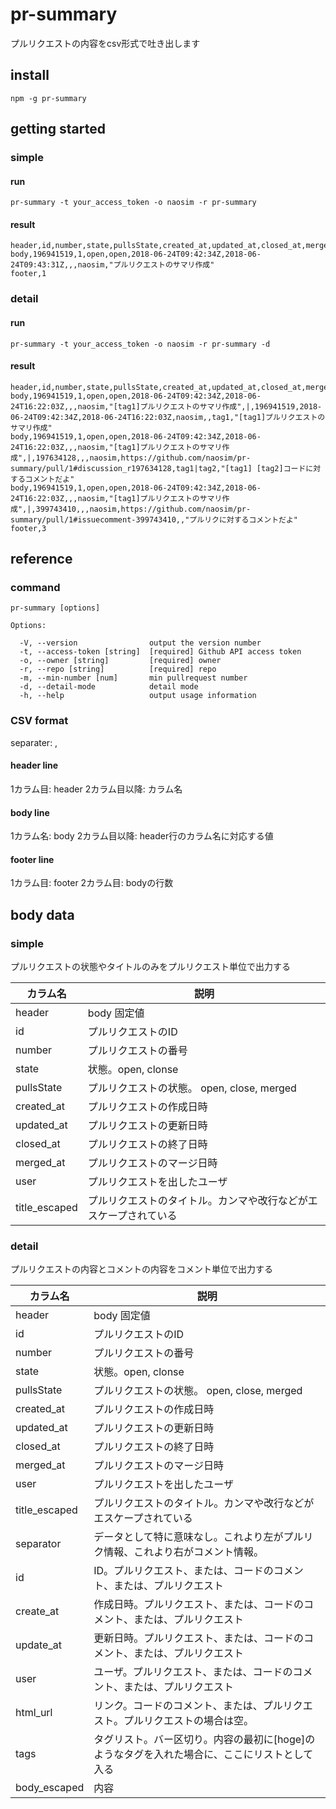 # pr-summary
プルリクエストの内容をcsv形式で吐き出します

## install 
```
npm -g pr-summary
```

## getting started
### simple
#### run
```
pr-summary -t your_access_token -o naosim -r pr-summary
```
#### result
```
header,id,number,state,pullsState,created_at,updated_at,closed_at,merged_at,user,title_escaped
body,196941519,1,open,open,2018-06-24T09:42:34Z,2018-06-24T09:43:31Z,,,naosim,"プルリクエストのサマリ作成"
footer,1
```

### detail
#### run
```
pr-summary -t your_access_token -o naosim -r pr-summary -d
```
#### result
```
header,id,number,state,pullsState,created_at,updated_at,closed_at,merged_at,user,title_escaped,separator,id,create_at,update_at,user,html_url,tags,body_escaped
body,196941519,1,open,open,2018-06-24T09:42:34Z,2018-06-24T16:22:03Z,,,naosim,"[tag1]プルリクエストのサマリ作成",|,196941519,2018-06-24T09:42:34Z,2018-06-24T16:22:03Z,naosim,,tag1,"[tag1]プルリクエストのサマリ作成"
body,196941519,1,open,open,2018-06-24T09:42:34Z,2018-06-24T16:22:03Z,,,naosim,"[tag1]プルリクエストのサマリ作成",|,197634128,,,naosim,https://github.com/naosim/pr-summary/pull/1#discussion_r197634128,tag1|tag2,"[tag1] [tag2]コードに対するコメントだよ"
body,196941519,1,open,open,2018-06-24T09:42:34Z,2018-06-24T16:22:03Z,,,naosim,"[tag1]プルリクエストのサマリ作成",|,399743410,,,naosim,https://github.com/naosim/pr-summary/pull/1#issuecomment-399743410,,"プルリクに対するコメントだよ"
footer,3
```

## reference
### command
```
pr-summary [options]
```

```
Options:

  -V, --version                output the version number
  -t, --access-token [string]  [required] Github API access token
  -o, --owner [string]         [required] owner
  -r, --repo [string]          [required] repo
  -m, --min-number [num]       min pullrequest number
  -d, --detail-mode            detail mode
  -h, --help                   output usage information
```

### CSV format
separater: ,

#### header line
1カラム目: header
2カラム目以降: カラム名

#### body line
1カラム名: body
2カラム目以降: header行のカラム名に対応する値

#### footer line
1カラム目: footer
2カラム目: bodyの行数

## body data
### simple
プルリクエストの状態やタイトルのみをプルリクエスト単位で出力する

カラム名 | 説明
---|---
header | body 固定値
id | プルリクエストのID
number | プルリクエストの番号
state | 状態。open, clonse
pullsState | プルリクエストの状態。 open, close, merged
created_at | プルリクエストの作成日時
updated_at | プルリクエストの更新日時
closed_at | プルリクエストの終了日時
merged_at | プルリクエストのマージ日時
user | プルリクエストを出したユーザ
title_escaped | プルリクエストのタイトル。カンマや改行などがエスケープされている

### detail
プルリクエストの内容とコメントの内容をコメント単位で出力する


カラム名 | 説明
---|---
header | body 固定値
id | プルリクエストのID
number | プルリクエストの番号
state | 状態。open, clonse
pullsState | プルリクエストの状態。 open, close, merged
created_at | プルリクエストの作成日時
updated_at | プルリクエストの更新日時
closed_at | プルリクエストの終了日時
merged_at | プルリクエストのマージ日時
user | プルリクエストを出したユーザ
title_escaped | プルリクエストのタイトル。カンマや改行などがエスケープされている
separator | データとして特に意味なし。これより左がプルリク情報、これより右がコメント情報。
id | ID。プルリクエスト、または、コードのコメント、または、プルリクエスト
create_at | 作成日時。プルリクエスト、または、コードのコメント、または、プルリクエスト
update_at | 更新日時。プルリクエスト、または、コードのコメント、または、プルリクエスト
user | ユーザ。プルリクエスト、または、コードのコメント、または、プルリクエスト
html_url | リンク。コードのコメント、または、プルリクエスト。プルリクエストの場合は空。
tags | タグリスト。バー区切り。内容の最初に[hoge]のようなタグを入れた場合に、ここにリストとして入る
body_escaped | 内容

